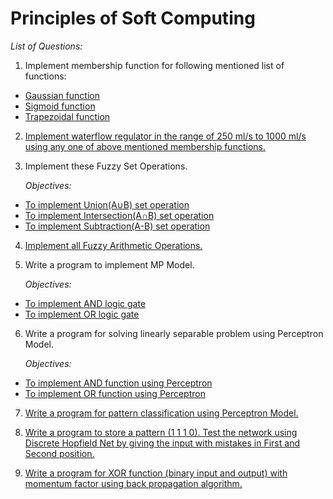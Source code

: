 # Principles of Soft Computing

*List of Questions:*

1. Implement membership function for following mentioned list of functions:

- [Gaussian function](https://github.com/utkryuk/Principles-of-Soft-Computing/blob/master/MATLAB%20codes/gaussianFunction.m)
- [Sigmoid function](https://github.com/utkryuk/Principles-of-Soft-Computing/blob/master/MATLAB%20codes/sigmoidFunction.m)
- [Trapezoidal function](https://github.com/utkryuk/Principles-of-Soft-Computing/tree/master/MATLAB%20codes/trapezoidalFunction.m)

2. [Implement waterflow regulator in the range of 250 ml/s to 1000 ml/s using any one of above mentioned membership functions.](https://github.com/utkryuk/Principles-of-Soft-Computing/blob/master/MATLAB%20codes/waterflowRegulator.m)

3. Implement these Fuzzy Set Operations.

    *Objectives:*
- [To implement Union(A∪B) set operation](https://github.com/utkryuk/Principles-of-Soft-Computing/blob/master/MATLAB%20codes/unionOfTwoSets.m)
- [To implement Intersection(A∩B) set operation](https://github.com/utkryuk/Principles-of-Soft-Computing/blob/master/MATLAB%20codes/intersectionOfTwoSets.m)
- [To implement Subtraction(A-B) set operation](https://github.com/utkryuk/Principles-of-Soft-Computing/blob/master/MATLAB%20codes/subtractionOfTwoSets.m)

4. [Implement all Fuzzy Arithmetic Operations.](https://github.com/utkryuk/Principles-of-Soft-Computing/blob/master/MATLAB%20codes/fuzzyOperations.m)

5. Write a program to implement MP Model.

    *Objectives:*
- [To implement AND logic gate](https://github.com/utkryuk/Principles-of-Soft-Computing/blob/master/MATLAB%20codes/mcCullochPittsANDFunction.m)
- [To implement OR logic gate](https://github.com/utkryuk/Principles-of-Soft-Computing/blob/master/MATLAB%20codes/mcCullochPittsORFunction.m)

6. Write a program for solving linearly separable problem using Perceptron Model.

    *Objectives:*
- [To implement AND function using Perceptron](https://github.com/utkryuk/Principles-of-Soft-Computing/blob/master/MATLAB%20codes/perceptronModelANDFunction.m)
- [To implement OR function using Perceptron](https://github.com/utkryuk/Principles-of-Soft-Computing/blob/master/MATLAB%20codes/perceptronModelORFunction.m)

7. [Write a program for pattern classification using Perceptron Model.](https://github.com/utkryuk/Principles-of-Soft-Computing/blob/master/MATLAB%20codes/patternClassificationUsingPerceptronModel.m)

8. [Write a program to store a pattern (1 1 1 0). Test the network using Discrete Hopfield Net by giving the input with mistakes in First and Second position.](https://github.com/utkryuk/Principles-of-Soft-Computing/blob/master/MATLAB%20codes/discreteHopfieldNetwork.m)

9. [Write a program for XOR function (binary input and output) with momentum factor using back propagation algorithm.](https://github.com/utkryuk/Principles-of-Soft-Computing/blob/master/MATLAB%20codes/xorFunctionWithMomentumFactorUsingBackPropogation.m)
